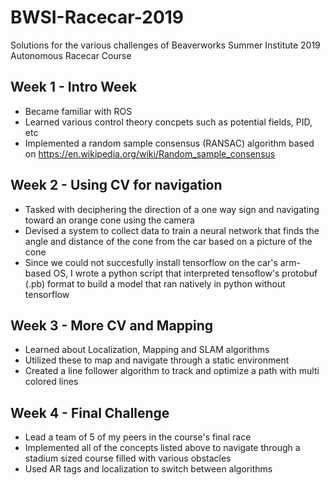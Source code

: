 # BWSI-Racecar-2019
Solutions for the various challenges of Beaverworks Summer Institute 2019 Autonomous Racecar Course

## Week 1 - Intro Week
- Became familiar with ROS
- Learned various control theory concpets such as potential fields, PID, etc
- Implemented a random sample consensus (RANSAC) algorithm based on https://en.wikipedia.org/wiki/Random_sample_consensus

## Week 2 - Using CV for navigation
- Tasked with deciphering the direction of a one way sign and navigating toward an orange cone using the camera
- Devised a system to collect data to train a neural network that finds the angle and distance of the cone from the car based on a picture of the cone
- Since we could not succesfully install tensorflow on the car's arm-based OS, I wrote a python script that interpreted tensoflow's protobuf (.pb) format to build a model that ran natively in python without tensorflow

## Week 3 - More CV and Mapping
- Learned about Localization, Mapping and SLAM algorithms
- Utilized these to map and navigate through a static environment
- Created a line follower algorithm to track and optimize a path with multi colored lines

## Week 4 - Final Challenge
- Lead a team of 5 of my peers in the course's final race
- Implemented all of the concepts listed above to navigate through a stadium sized course filled with various obstacles
- Used AR tags and localization to switch between algorithms

